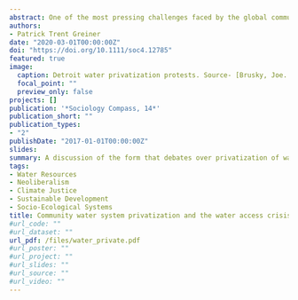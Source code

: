 ```yaml
---
abstract: One of the most pressing challenges faced by the global community in the 21st century is the need to extend potable water access to more than 2 billion people across the planet. Debates concerning how such a project should be undertaken have centered on whether or not water utility systems would be more effectively managed and extended under private ownership than they might be under public ownership models. In this article I explore this issue, providing an overview of recent research concerning the ways in which community water system ownership regimes succeed, and fail, in their attempts to provide access to readily available potable water for as much of the population as is possible. In the course of doing so I provide a discussion of the form that debates over privatization of water resources have taken, as well as how the act of privatization has been found to impact access to water systems and the quality of the service they provide. Ultimately, I explain that, while creative solutions to the water access crisis are clearly necessary, privatization appears to be an inadequate and often counterproductive means of addressing the issue.
authors:
- Patrick Trent Greiner
date: "2020-03-01T00:00:00Z"
doi: "https://doi.org/10.1111/soc4.12785"
featured: true
image:
  caption: Detroit water privatization protests. Source- [Brusky, Joe. 2014.Hands Off Our Water.](https://www.flickr.com/photos/40969298@N05/albums/72157645760735142/with/14501491070/)
  focal_point: ""
  preview_only: false
projects: []
publication: '*Sociology Compass, 14*'
publication_short: ""
publication_types:
- "2"
publishDate: "2017-01-01T00:00:00Z"
slides:
summary: A discussion of the form that debates over privatization of water resources have taken, as well as how the act of privatization has been found to impact access to water systems and the quality of the service they provide.
tags:
- Water Resources
- Neoliberalism
- Climate Justice
- Sustainable Development
- Socio-Ecological Systems
title: Community water system privatization and the water access crisis
#url_code: ""
#url_dataset: ""
url_pdf: /files/water_private.pdf
#url_poster: ""
#url_project: ""
#url_slides: ""
#url_source: ""
#url_video: ""
---
```

